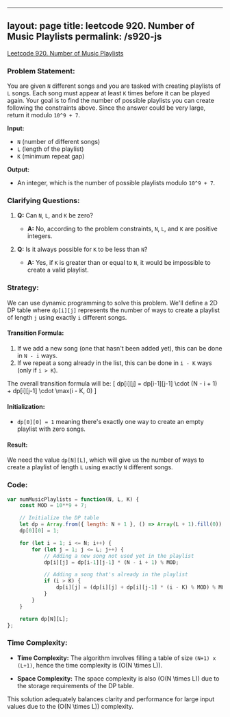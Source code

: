 
---
layout: page
title: leetcode 920. Number of Music Playlists
permalink: /s920-js
---
[Leetcode 920. Number of Music Playlists](https://algoadvance.github.io/algoadvance/l920)
### Problem Statement:

You are given `N` different songs and you are tasked with creating playlists of `L` songs. Each song must appear at least `K` times before it can be played again. Your goal is to find the number of possible playlists you can create following the constraints above. Since the answer could be very large, return it modulo `10^9 + 7`.

**Input:**
- `N` (number of different songs)
- `L` (length of the playlist)
- `K` (minimum repeat gap)

**Output:**
- An integer, which is the number of possible playlists modulo `10^9 + 7`.

### Clarifying Questions:

1. **Q:** Can `N`, `L`, and `K` be zero?
   - **A:** No, according to the problem constraints, `N`, `L`, and `K` are positive integers.

2. **Q:** Is it always possible for `K` to be less than `N`?
   - **A:** Yes, if `K` is greater than or equal to `N`, it would be impossible to create a valid playlist.

### Strategy:

We can use dynamic programming to solve this problem. We'll define a 2D DP table where `dp[i][j]` represents the number of ways to create a playlist of length `j` using exactly `i` different songs.

#### Transition Formula:
1. If we add a new song (one that hasn't been added yet), this can be done in `N - i` ways.
2. If we repeat a song already in the list, this can be done in `i - K` ways (only if `i > K`). 

The overall transition formula will be:
\[ dp[i][j] = dp[i-1][j-1] \cdot (N - i + 1) + dp[i][j-1] \cdot \max(i - K, 0) \]

#### Initialization:
- `dp[0][0] = 1` meaning there's exactly one way to create an empty playlist with zero songs.

#### Result:
We need the value `dp[N][L]`, which will give us the number of ways to create a playlist of length `L` using exactly `N` different songs.

### Code:

```javascript
var numMusicPlaylists = function(N, L, K) {
    const MOD = 10**9 + 7;

    // Initialize the DP table
    let dp = Array.from({ length: N + 1 }, () => Array(L + 1).fill(0));
    dp[0][0] = 1;

    for (let i = 1; i <= N; i++) {
        for (let j = 1; j <= L; j++) {
            // Adding a new song not used yet in the playlist
            dp[i][j] = dp[i-1][j-1] * (N - i + 1) % MOD;

            // Adding a song that's already in the playlist
            if (i > K) {
                dp[i][j] = (dp[i][j] + dp[i][j-1] * (i - K) % MOD) % MOD;
            }
        }
    }

    return dp[N][L];
};
```

### Time Complexity:

- **Time Complexity:** The algorithm involves filling a table of size `(N+1) x (L+1)`, hence the time complexity is \(O(N \times L)\).

- **Space Complexity:** The space complexity is also \(O(N \times L)\) due to the storage requirements of the DP table.

This solution adequately balances clarity and performance for large input values due to the \(O(N \times L)\) complexity.